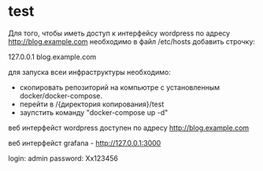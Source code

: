 # test

Для того, чтобы иметь доступ к интерфейсу wordpress по адресу http://blog.example.com необходимо в файл /etc/hosts добавить строчку:

127.0.0.1 blog.example.com

для запуска всеи инфраструктуры необходимо:
- скопировать репозиторий на компьютре с установленным docker/docker-compose.
- перейти в /{директория копирования}/test
- заупстить команду "docker-compose up -d"


веб интерфейст wordpress доступен по адресу http://blog.example.com

веб интерфейст grafana - http://127.0.0.1:3000

login: admin
password: Xx123456
